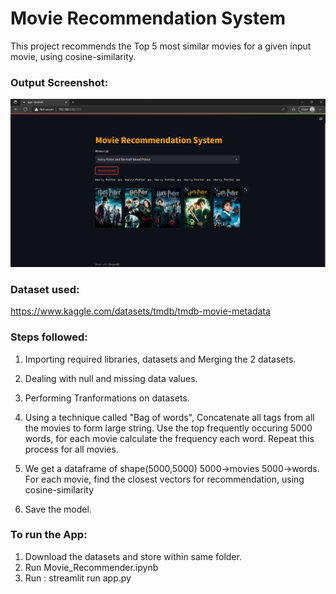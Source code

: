 # Movie Recommendation System

This project recommends the Top 5 most similar movies for a given input movie, using cosine-similarity.

### Output Screenshot:
<p align="center">
  <img src="Output.png" width="800" title="hover text">
</p>

### Dataset used: 
https://www.kaggle.com/datasets/tmdb/tmdb-movie-metadata

### Steps followed:
1. Importing required libraries, datasets and Merging the 2 datasets.
2. Dealing with null and missing data values.
3. Performing Tranformations on datasets.
4. Using a technique called "Bag of words", 
Concatenate all tags from all the movies to form large string.
Use the top frequently occuring 5000 words, for each movie calculate the frequency each word.
Repeat this process for all movies. 
5. We get a dataframe of shape(5000,5000) 5000->movies 5000->words.
For each movie, find the closest vectors for recommendation, using cosine-similarity

6. Save the model.

### To run the App:
1. Download the datasets and store within same folder.
2. Run Movie_Recommender.ipynb
3. Run : streamlit run app.py 

